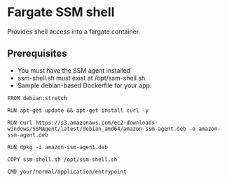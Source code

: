 # Fargate SSM shell

Provides shell access into a fargate container.

## Prerequisites
* You must have the SSM agent installed
* ssm-shell.sh must exist at /opt/ssm-shell.sh
* Sample debian-based Dockerfile for your app:
```docker
FROM debian:stretch

RUN apt-get update && apt-get install curl -y

RUN curl https://s3.amazonaws.com/ec2-downloads-windows/SSMAgent/latest/debian_amd64/amazon-ssm-agent.deb -o amazon-ssm-agent.deb

RUN dpkg -i amazon-ssm-agent.deb

COPY ssm-shell.sh /opt/ssm-shell.sh

CMD your/normal/application/entrypoint
```
